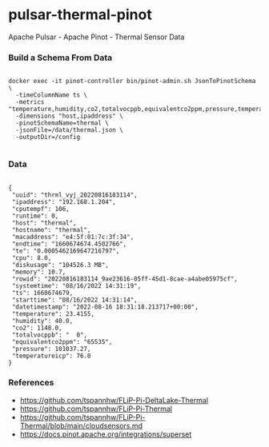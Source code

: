 # pulsar-thermal-pinot
Apache Pulsar - Apache Pinot - Thermal Sensor Data

### Build a Schema From Data

````

docker exec -it pinot-controller bin/pinot-admin.sh JsonToPinotSchema \
  -timeColumnName ts \
  -metrics "temperature,humidity,co2,totalvocppb,equivalentco2ppm,pressure,temperatureicp,cputempf"\
  -dimensions "host,ipaddress" \
  -pinotSchemaName=thermal \
  -jsonFile=/data/thermal.json \
  -outputDir=/config
  
````

### Data

````

{
 "uuid": "thrml_vyj_20220816183114",
 "ipaddress": "192.168.1.204",
 "cputempf": 106,
 "runtime": 0,
 "host": "thermal",
 "hostname": "thermal",
 "macaddress": "e4:5f:01:7c:3f:34",
 "endtime": "1660674674.4502766",
 "te": "0.0005462169647216797",
 "cpu": 8.0,
 "diskusage": "104526.3 MB",
 "memory": 10.7,
 "rowid": "20220816183114_9ae23616-05ff-45d1-8cae-a4abe05975cf",
 "systemtime": "08/16/2022 14:31:19",
 "ts": 1660674679,
 "starttime": "08/16/2022 14:31:14",
 "datetimestamp": "2022-08-16 18:31:18.213717+00:00",
 "temperature": 23.4155,
 "humidity": 40.0,
 "co2": 1148.0,
 "totalvocppb": "  0",
 "equivalentco2ppm": "65535",
 "pressure": 101037.27,
 "temperatureicp": 76.0
}

````

### References

* https://github.com/tspannhw/FLiP-Pi-DeltaLake-Thermal
* https://github.com/tspannhw/FLiP-Pi-Thermal
* https://github.com/tspannhw/FLiP-Pi-Thermal/blob/main/cloudsensors.md
* https://docs.pinot.apache.org/integrations/superset

